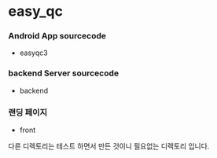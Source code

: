 # easy_qc

### Android App sourcecode
- easyqc3

### backend Server sourcecode
- backend

### 랜딩 페이지
- front


다른 디렉토리는 테스트 하면서 만든 것이니 필요없는 디렉토리 입니다.